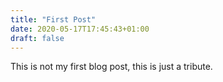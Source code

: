 ```yaml
---
title: "First Post"
date: 2020-05-17T17:45:43+01:00
draft: false
---
```


This is not my first blog post, this is just a tribute.